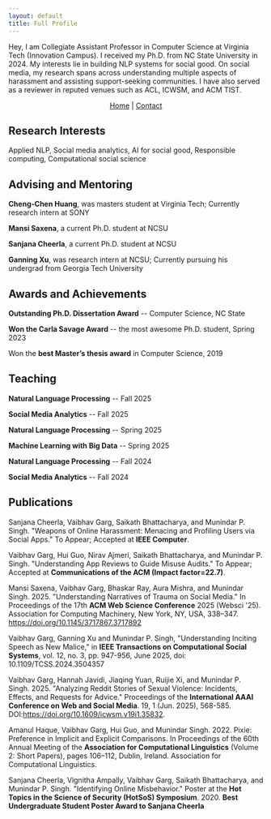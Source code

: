 ```yaml
---
layout: default
title: Full Profile
---
```





Hey, I am Collegiate Assistant Professor in Computer Science at Virginia Tech (Innovation Campus). I received my Ph.D. from NC State University in 2024. My interests lie in building NLP systems for social good. On social media, my research spans across understanding multiple aspects of harassment and assisting support-seeking communities. I have also served as a reviewer in reputed venues such as ACL, ICWSM, and ACM TIST.


<div style="text-align:center; margin-bottom: 1.5em;">
  <a href="index.md">Home</a> |
  <a href="contact.md">Contact</a>
</div>


## Research Interests
Applied NLP, Social media analytics, AI for social good, Responsible computing, Computational social science


## Advising and Mentoring
**Cheng-Chen Huang**, was masters student at Virginia Tech; Currently research intern at SONY

**Mansi Saxena**, a current Ph.D. student at NCSU


**Sanjana Cheerla**, a current Ph.D. student at NCSU

**Ganning Xu**, was research intern at NCSU; Currently pursuing his undergrad from Georgia Tech University



## Awards and Achievements

**Outstanding Ph.D. Dissertation Award** -- Computer Science, NC State


**Won the Carla Savage Award** -- the most awesome Ph.D. student, Spring 2023

Won the **best Master’s thesis award** in Computer Science, 2019


## Teaching 


**Natural Language Processing**    -- Fall 2025

**Social Media Analytics**         -- Fall 2025





**Natural Language Processing**    -- Spring 2025

**Machine Learning with Big Data** -- Spring 2025





**Natural Language Processing**    -- Fall 2024

**Social Media Analytics**         -- Fall 2024


## Publications

Sanjana Cheerla, Vaibhav Garg, Saikath Bhattacharya, and Munindar P. Singh. "Weapons of Online Harassment: Menacing and Profiling Users via Social Apps." To Appear; Accepted at **IEEE Computer**.


Vaibhav Garg, Hui Guo, Nirav Ajmeri, Saikath Bhattacharya, and Munindar P. Singh. "Understanding App Reviews to Guide Misuse Audits." To Appear; Accepted at **Communications of the ACM (Impact factor=22.7)**.

Mansi Saxena, Vaibhav Garg, Bhaskar Ray, Aura Mishra, and Munindar Singh. 2025. "Understanding Narratives of Trauma on Social Media." In Proceedings of the 17th **ACM Web Science Conference** 2025 (Websci '25). Association for Computing Machinery, New York, NY, USA, 338–347. https://doi.org/10.1145/3717867.3717892

Vaibhav Garg, Ganning Xu and Munindar P. Singh, "Understanding Inciting Speech as New Malice," in **IEEE Transactions on Computational Social Systems**, vol. 12, no. 3, pp. 947-956, June 2025, doi: 10.1109/TCSS.2024.3504357

Vaibhav Garg, Hannah Javidi, Jiaqing Yuan, Ruijie Xi, and Munindar P. Singh. 2025. "Analyzing Reddit Stories of Sexual Violence: Incidents, Effects, and Requests for Advice." Proceedings of the **International AAAI Conference on Web and Social Media**. 19, 1 (Jun. 2025), 568-585. DOI:https://doi.org/10.1609/icwsm.v19i1.35832.


Amanul Haque, Vaibhav Garg, Hui Guo, and Munindar Singh. 2022. Pixie: Preference in Implicit and Explicit Comparisons. In Proceedings of the 60th Annual Meeting of the **Association for Computational Linguistics** (Volume 2: Short Papers), pages 106–112, Dublin, Ireland. Association for Computational Linguistics.


Sanjana Cheerla, Vignitha Ampally, Vaibhav Garg, Saikath Bhattacharya, and Munindar P. Singh. "Identifying Online Misbehavior." Poster at the **Hot Topics in the Science of Security (HotSoS) Symposium**. 2020. **Best Undergraduate Student Poster Award to Sanjana Cheerla**




